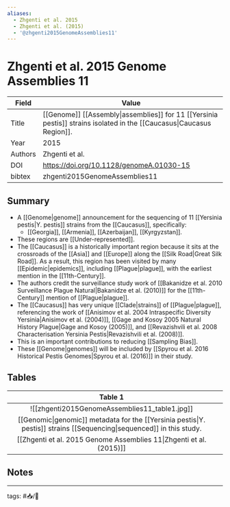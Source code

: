 ```yaml
---
aliases:
  - Zhgenti et al. 2015
  - Zhgenti et al. (2015)
  - '@zhgenti2015GenomeAssemblies11'
---
```


# Zhgenti et al. 2015 Genome Assemblies 11

| Field   | Value                                                                                                       |
| ------- | ----------------------------------------------------------------------------------------------------------- |
| Title   | [[Genome]] [[Assembly\|assemblies]] for 11 [[Yersinia pestis]] strains isolated in the [[Caucasus\|Caucasus Region]]. |
| Year    | 2015                                                                                                        |
| Authors | Zhgenti et al.                                                                                              |
| DOI     | <https://doi.org/10.1128/genomeA.01030-15>                                                                                          |
| bibtex  | zhgenti2015GenomeAssemblies11                                                                               |


## Summary

- A [[Genome|genome]] announcement for the sequencing of 11 [[Yersinia pestis|Y. pestis]] strains from the [[Caucasus]], specifically:
	-  [[Georgia]], [[Armenia]], [[Azerbaijan]], [[Kyrgyzstan]].
-  These regions are [[Under-represented]].
-  The [[Caucasus]] is a historically important region because it sits at the crossroads of the [[Asia]] and [[Europe]] along the [[Silk Road|Great Silk Road]]. As a result, this region has been visited by many [[Epidemic|epidemics]], including [[Plague|plague]], with the earliest mention in the [[11th-Century]].
- The authors credit the surveillance study work of [[Bakanidze et al. 2010 Surveillance Plague Natural|Bakanidze et al. (2010)]] for the [[11th-Century]] mention of [[Plague|plague]].
-  The [[Caucasus]] has very unique [[Clade|strains]] of [[Plague|plague]], referencing the work of [[Anisimov et al. 2004 Intraspecific Diversity Yersinia|Anisimov et al. (2004)]], [[Gage and Kosoy 2005 Natural History Plague|Gage and Kosoy (2005)]], and [[Revazishvili et al. 2008 Characterisation Yersinia Pestis|Revazishvili et al. (2008)]].
- This is an important contributions to reducing [[Sampling Bias]].
- These [[Genome|genomes]] will be included by [[Spyrou et al. 2016 Historical Pestis Genomes|Spyrou et al. (2016)]] in their study.

## Tables

|                                                        Table 1                                                        |     |
|:---------------------------------------------------------------------------------------------------------------------:| --- |
|                                     ![[zhgenti2015GenomeAssemblies11_table1.jpg]]                                     |     |
| [[Genomic\|genomic]] metadata for the [[Yersinia pestis\|Y. pestis]] strains [[Sequencing\|sequenced]] in this study. |     |
[[Zhgenti et al. 2015 Genome Assemblies 11\|Zhgenti et al. (2015)]] | 	|	

## Notes

---

tags: #📥/📰